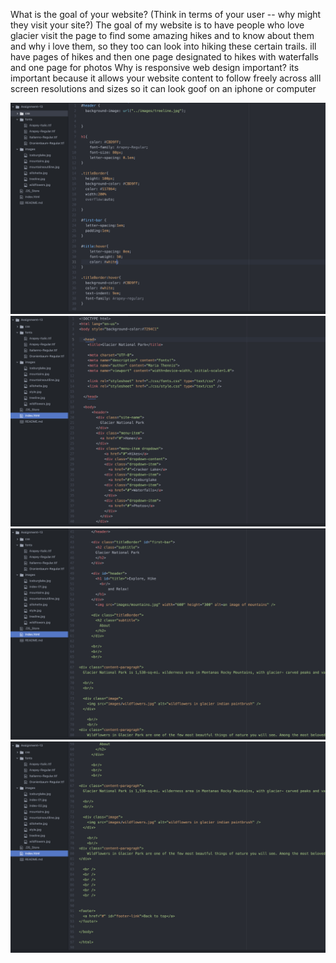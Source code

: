 What is the goal of your website? (Think in terms of your user -- why might they visit your site?)
The goal of  my website is to have people who love glacier visit the page to find some amazing hikes and to know about them and why i love them, so they too can look into hiking these certain trails. ill have pages of hikes and then one page designated to hikes with waterfalls and one page for photos
Why is responsive web design important?
  its important because it allows your website content to follow freely across alll screen resolutions and sizes so it can look goof on an iphone or computer

![screenshot](./images/style.jpg)
![screenshot](./images/index-01.jpg)
![screenshot](./images/index-02.jpg)
![screenshot](./images/index-03.jpg)
